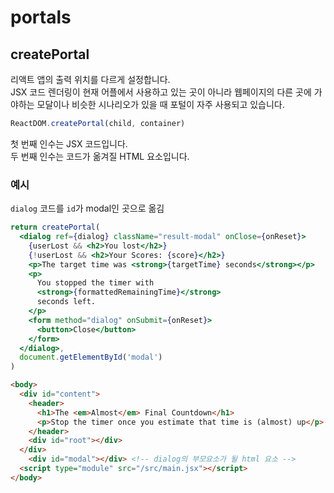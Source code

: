# portals

## createPortal

리액트 앱의 출력 위치를 다르게 설정합니다.\
JSX 코드 렌더링이 현재 어플에서 사용하고 있는 곳이 아니라 웹페이지의 다른 곳에 가야하는 모달이나 비슷한 시나리오가 있을 때 포털이 자주 사용되고 있습니다.

```jsx
ReactDOM.createPortal(child, container)
```

첫 번째 인수는 JSX 코드입니다.\
두 번째 인수는 코드가 옮겨질 HTML 요소입니다.

### 예시

`dialog` 코드를 `id`가 modal인 곳으로 옮김

```jsx
return createPortal(
  <dialog ref={dialog} className="result-modal" onClose={onReset}>
    {userLost && <h2>You lost</h2>}
    {!userLost && <h2>Your Scores: {score}</h2>}
    <p>The target time was <strong>{targetTime} seconds</strong></p>
    <p>
      You stopped the timer with
      <strong>{formattedRemainingTime}</strong>
      seconds left.
    </p>
    <form method="dialog" onSubmit={onReset}>
      <button>Close</button>
    </form>
  </dialog>,
  document.getElementById('modal')
)
```

```html
<body>
  <div id="content">
    <header>
      <h1>The <em>Almost</em> Final Countdown</h1>
      <p>Stop the timer once you estimate that time is (almost) up</p>
    </header>
    <div id="root"></div>
  </div>
    <div id="modal"></div> <!-- dialog의 부모요소가 될 html 요소 -->
  <script type="module" src="/src/main.jsx"></script>
</body>
```
